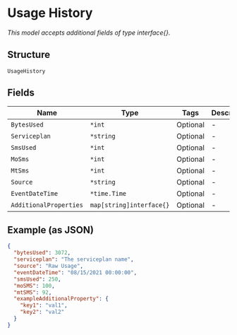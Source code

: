 
# Usage History

*This model accepts additional fields of type interface{}.*

## Structure

`UsageHistory`

## Fields

| Name | Type | Tags | Description |
|  --- | --- | --- | --- |
| `BytesUsed` | `*int` | Optional | - |
| `Serviceplan` | `*string` | Optional | - |
| `SmsUsed` | `*int` | Optional | - |
| `MoSms` | `*int` | Optional | - |
| `MtSms` | `*int` | Optional | - |
| `Source` | `*string` | Optional | - |
| `EventDateTime` | `*time.Time` | Optional | - |
| `AdditionalProperties` | `map[string]interface{}` | Optional | - |

## Example (as JSON)

```json
{
  "bytesUsed": 3072,
  "serviceplan": "The serviceplan name",
  "source": "Raw Usage",
  "eventDateTime": "08/15/2021 00:00:00",
  "smsUsed": 250,
  "moSMS": 100,
  "mtSMS": 92,
  "exampleAdditionalProperty": {
    "key1": "val1",
    "key2": "val2"
  }
}
```

